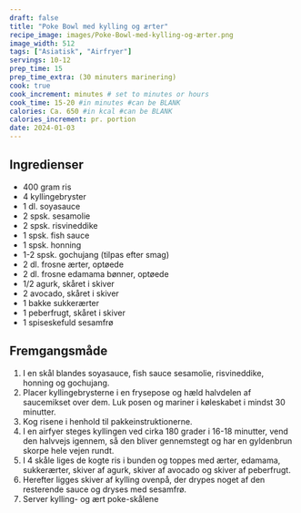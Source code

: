 ```yaml
---
draft: false
title: "Poke Bowl med kylling og ærter"
recipe_image: images/Poke-Bowl-med-kylling-og-ærter.png
image_width: 512
tags: ["Asiatisk", "Airfryer"]
servings: 10-12
prep_time: 15
prep_time_extra: (30 minuters marinering) 
cook: true 
cook_increment: minutes # set to minutes or hours
cook_time: 15-20 #in minutes #can be BLANK
calories: Ca. 650 #in kcal #can be BLANK
calories_increment: pr. portion
date: 2024-01-03
---
```


## Ingredienser

- 400 gram ris
- 4 kyllingebryster
- 1 dl. soyasauce
- 2 spsk. sesamolie
- 2 spsk. risvineddike
- 1 spsk. fish sauce
- 1 spsk. honning
- 1-2 spsk. gochujang (tilpas efter smag) 
- 2 dl. frosne ærter, optøede
- 2 dl. frosne edamama bønner, optøede
- 1/2 agurk, skåret i skiver
- 2 avocado, skåret i skiver
- 1 bakke sukkerærter
- 1 peberfrugt, skåret i skiver
- 1 spiseskefuld sesamfrø

## Fremgangsmåde

1. I en skål blandes soyasauce, fish sauce sesamolie, risvineddike, honning og gochujang.
2. Placer kyllingebrysterne i en frysepose og hæld halvdelen af saucemikset over dem. Luk posen og mariner i køleskabet i mindst 30 minutter.
3. Kog risene i henhold til pakkeinstruktionerne.
4. I en airfyer steges kyllingen ved cirka 180 grader i 16-18 minutter, vend den halvvejs igennem, så den bliver gennemstegt og har en gyldenbrun skorpe hele vejen rundt.
5. I 4 skåle liges de kogte ris i bunden og toppes med ærter, edamama, sukkerærter, skiver af agurk, skiver af avocado og skiver af peberfrugt.
6. Herefter ligges skiver af kylling ovenpå, der drypes noget af den resterende sauce og dryses med sesamfrø.
7. Server kylling- og ært poke-skålene

